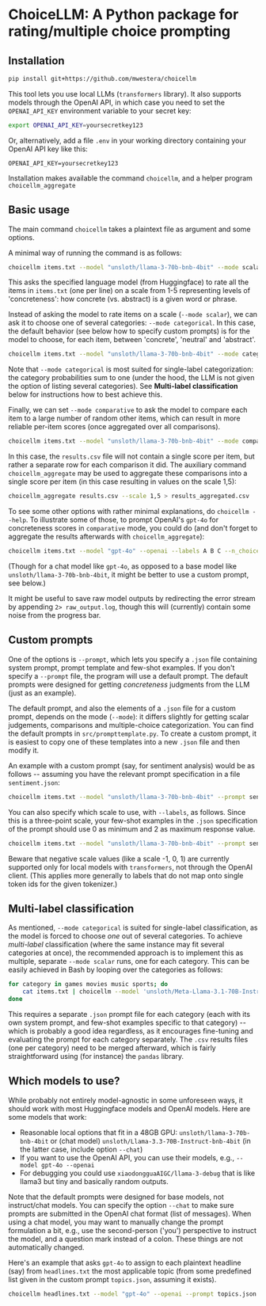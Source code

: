 # ChoiceLLM: A Python package for rating/multiple choice prompting 

## Installation

```bash
pip install git+https://github.com/mwestera/choicellm
```

This tool lets you use local LLMs (`transformers` library). It also supports models through the OpenAI API, in which case you need to set the `OPENAI_API_KEY` environment variable to your secret key:

```bash
export OPENAI_API_KEY=yoursecretkey123
```

Or, alternatively, add a file `.env` in your working directory containing your OpenAI API key like this:

```
OPENAI_API_KEY=yoursecretkey123
```

Installation makes available the command `choicellm`, and a helper program `choicellm_aggregate`

## Basic usage

The main command `choicellm` takes a plaintext file as argument and some options.

A minimal way of running the command is as follows:

```bash
choicellm items.txt --model "unsloth/llama-3-70b-bnb-4bit" --mode scalar > results.csv
```

This asks the specified language model (from Huggingface) to rate all the items in `items.txt` (one per line) on a scale from 1-5 representing levels of 'concreteness': how concrete (vs. abstract) is a given word or phrase.

Instead of asking the model to rate items on a scale (`--mode scalar`), we can ask it to choose one of several categories: `--mode categorical`. In this case, the default behavior (see below how to specify custom prompts) is for the model to choose, for each item, between 'concrete', 'neutral' and 'abstract'.

```bash
choicellm items.txt --model "unsloth/llama-3-70b-bnb-4bit" --mode categorical > results.csv
```

Note that `--mode categorical` is most suited for single-label categorization: the category probabilities sum to one (under the hood, the LLM is not given the option of listing several categories). See **Multi-label classification** below for instructions how to best achieve this.

Finally, we can set `--mode comparative` to ask the model to compare each item to a large number of random other items, which can result in more reliable per-item scores (once aggregated over all comparisons).

```bash
choicellm items.txt --model "unsloth/llama-3-70b-bnb-4bit" --mode comparative > results.csv
```

In this case, the `results.csv` file will not contain a single score per item, but rather a separate row for each comparison it did. The auxiliary command `choicellm_aggregate` may be used to aggregate these comparisons into a single score per item (in this case resulting in values on the scale 1,5):

```bash
choicellm_aggregate results.csv --scale 1,5 > results_aggregated.csv
```

To see some other options with rather minimal explanations, do `choicellm --help`. To illustrate some of those, to prompt OpenAI's `gpt-4o` for concreteness scores in `comparative` mode, you could do (and don't forget to aggregate the results afterwards with `choicellm_aggregate`):

```bash
choicellm items.txt --model "gpt-4o" --openai --labels A B C --n_choices 3 --n_comparisons 50 --mode comparative > results.csv
```

(Though for a chat model like `gpt-4o`, as opposed to a base model like `unsloth/llama-3-70b-bnb-4bit`, it might be better to use a custom prompt, see below.)

It might be useful to save raw model outputs by redirecting the error stream by appending `2> raw_output.log`, though this will (currently) contain some noise from the progress bar.

## Custom prompts

One of the options is `--prompt`, which lets you specify a `.json` file containing system prompt, prompt template and few-shot examples. If you don't specify a `--prompt` file, the program will use a default prompt. The default prompts were designed for getting _concreteness_ judgments from the LLM (just as an example).

The default prompt, and also the elements of a `.json` file for a custom prompt, depends on the mode (`--mode`): it differs slightly for getting scalar judgements, comparisons and multiple-choice categorization. You can find the default prompts in `src/prompttemplate.py`. To create a custom prompt, it is easiest to copy one of these templates into a new `.json` file and then modify it. 

An example with a custom prompt (say, for sentiment analysis) would be as follows -- assuming you have the relevant prompt specification in a file `sentiment.json`: 

```bash
choicellm items.txt --model "unsloth/llama-3-70b-bnb-4bit" --prompt sentiment.json --mode scalar > results.csv
```

You can also specify which scale to use, with `--labels`, as follows. Since this is a three-point scale, your few-shot examples in the `.json` specification of the prompt should use 0 as minimum and 2 as maximum response value.

```bash
choicellm items.txt --model "unsloth/llama-3-70b-bnb-4bit" --prompt sentiment.json --labels -1 0 1 --mode scalar > results.csv
```

Beware that negative scale values (like a scale -1, 0, 1) are currently supported only for local models with `transformers`, not through the OpenAI client. (This applies more generally to labels that do not map onto single token ids for the given tokenizer.)

## Multi-label classification

As mentioned, `--mode categorical` is suited for single-label classification, as the model is forced to choose _one_ out of several categories. To achieve _multi-label_ classification (where the same instance may fit several categories at once), the recommended approach is to implement this as multiple, separate `--mode scalar` runs, one for each category. This can be easily achieved in Bash by looping over the categories as follows:

```bash
for category in games movies music sports; do
    cat items.txt | choicellm --model 'unsloth/Meta-Llama-3.1-70B-Instruct-bnb-4bit' --chat --mode scalar --prompt "$category.json" > "$category.csv"
done
```

This requires a separate `.json` prompt file for each category (each with its own system prompt, and few-shot examples specific to that category) -- which is probably a good idea regardless, as it encourages fine-tuning and evaluating the prompt for each category separately. The `.csv` results files (one per category) need to be merged afterward, which is fairly straightforward using (for instance) the `pandas` library. 


## Which models to use?

While probably not entirely model-agnostic in some unforeseen ways, it should work with most Huggingface models and OpenAI models. Here are some models that work: 

- Reasonable local options that fit in a 48GB GPU: `unsloth/llama-3-70b-bnb-4bit` or (chat model) `unsloth/Llama-3.3-70B-Instruct-bnb-4bit` (in the latter case, include option `--chat`)
- If you want to use the OpenAI API, you can use their models, e.g., `--model gpt-4o --openai`
- For debugging you could use `xiaodongguaAIGC/llama-3-debug` that is like llama3 but tiny and basically random outputs. 

Note that the default prompts were designed for base models, not instruct/chat models. You can specify the option `--chat` to make sure prompts are submitted in the OpenAI chat format (list of messages). When using a chat model, you may want to manually change the prompt formulation a bit, e.g., use the second-person ('you') perspective to instruct the model, and a question mark instead of a colon. These things are not automatically changed.

Here's an example that asks `gpt-4o` to assign to each plaintext headline (say) from `headlines.txt` the most applicable topic (from some predefined list given in the custom prompt `topics.json`, assuming it exists). 

```bash
choicellm headlines.txt --model "gpt-4o" --openai --prompt topics.json --mode categorical > results.csv 2> raw_llm_output.log
```

